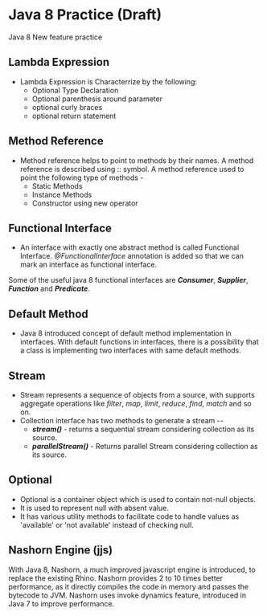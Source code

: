 # Java 8 Practice (Draft)
Java 8 New feature practice

## Lambda Expression
 - Lambda Expression is Characterrize by the following:
   - Optional Type Declaration
   - Optional parenthesis around parameter
   - optional curly braces
   - optional return statement

## Method Reference
 - Method reference helps to point to methods by their names. A method reference is described using :: symbol.
 A method reference used to point the following type of methods - 
   - Static Methods 
   - Instance Methods
   - Constructor using new operator

## Functional Interface
 - An interface with exactly one abstract method is called Functional Interface. _@FunctionalInterface_ annotation is added so that we can mark an interface as functional interface.
 
Some of the useful java 8 functional interfaces are _**Consumer**_, _**Supplier**_, _**Function**_ and _**Predicate**_.

## Default Method
 - Java 8 introduced concept of default method implementation in interfaces. With default functions in interfaces, there is a possibility that a class is implementing two interfaces with same default methods.

## Stream
 - Stream represents a sequence of objects from a source, with supports aggregate operations like _filter_, _map_, _limit_, _reduce_, _find_, _match_ and so on.
 - Collection interface has two methods to generate a stream --
 	- _**stream()**_ - returns a sequential stream considering collection as its source.
 	- _**parallelStream()**_ - Returns  parallel Stream considering collection as its source.
 	
## Optional
 - Optional is a container object which is used to contain not-null objects. 
 - It is used to represent null with absent value. 
 - It has various utility methods to facilitate code to handle values as 'available' or 'not available' instead of checking null.

## Nashorn Engine (jjs)
 With Java 8, Nashorn, a much improved javascript engine is introduced, to replace the existing Rhino. Nashorn provides 2 to 10 times better performance, as it directly compiles the code in memory and passes the bytecode to JVM. Nashorn uses invoke dynamics feature, introduced in Java 7 to improve performance.